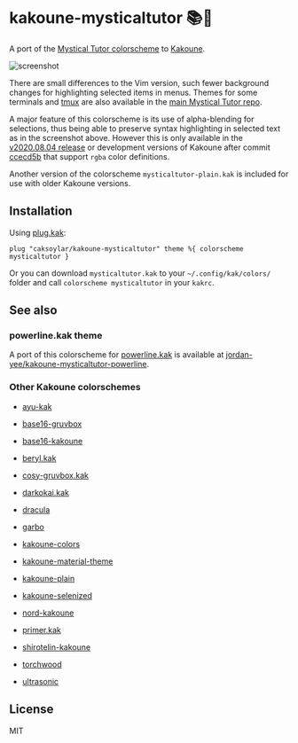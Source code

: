 # kakoune-mysticaltutor 📚🔮

A port of the [Mystical Tutor colorscheme](https://github.com/caksoylar/vim-mysticaltutor) to [Kakoune](https://kakoune.org).

![screenshot](https://caksoylar.github.io/mysticaltutor/images/mystical-kak.png)

There are small differences to the Vim version, such fewer background changes for highlighting selected items in menus. Themes for some terminals and [tmux](https://tmux.github.io) are also available in the [main Mystical Tutor repo](https://github.com/caksoylar/vim-mysticaltutor/tree/master/terminal).

A major feature of this colorscheme is its use of alpha-blending for selections, thus being able to preserve syntax highlighting in selected text as in the screenshot above. However this is only available in the [v2020.08.04 release](https://github.com/mawww/kakoune/releases/tag/v2020.08.04) or development versions of Kakoune after commit [ccecd5b](https://github.com/mawww/kakoune/commit/ccecd5bd8e871b7aa89568609fd4ba7c50fd52ad) that support `rgba` color definitions.

Another version of the colorscheme `mysticaltutor-plain.kak` is included for use with older Kakoune versions.

## Installation

Using [plug.kak](https://gitlab.com/andreyorst/plug.kak):
```
plug "caksoylar/kakoune-mysticaltutor" theme %{ colorscheme mysticaltutor }
```

Or you can download `mysticaltutor.kak` to your `~/.config/kak/colors/` folder and call `colorscheme mysticaltutor` in your `kakrc`.

## See also

### powerline.kak theme

A port of this colorscheme for [powerline.kak](https://gitlab.com/andreyorst/powerline.kak) is available at [jordan-yee/kakoune-mysticaltutor-powerline](https://github.com/jordan-yee/kakoune-mysticaltutor-powerline).

### Other Kakoune colorschemes

- [ayu-kak](https://github.com/Icantjuddle/ayu-kak)

- [base16-gruvbox](https://github.com/andreyorst/base16-gruvbox.kak)

- [base16-kakoune](https://github.com/leira/base16-kakoune)

- [beryl.kak](https://github.com/ftonneau/beryl.kak)

- [cosy-gruvbox.kak](https://github.com/Anfid/cosy-gruvbox.kak)

- [darkokai.kak](https://github.com/markolenik/darkokai.kak)

- [dracula](https://github.com/dracula/kakoune)

- [garbo](https://github.com/gustavo-hms/garbo)

- [kakoune-colors](https://github.com/Delapouite/kakoune-colors)

- [kakoune-material-theme](https://github.com/valerdi/kakoune-material-theme)

- [kakoune-plain](https://github.com/zkmrgirish/kakoune-plain)

- [kakoune-selenized](https://github.com/TeddyDD/kakoune-selenized)

- [nord-kakoune](https://github.com/rubberydub/nord-kakoune)

- [primer.kak](https://github.com/evanrelf/primer.kak)

- [shirotelin-kakoune](https://github.com/esessoms/shirotelin-kakoune)

- [torchwood](https://github.com/codymlewis/torchwood)

- [ultrasonic](https://github.com/Jackojc/ultrasonic)

## License

MIT
